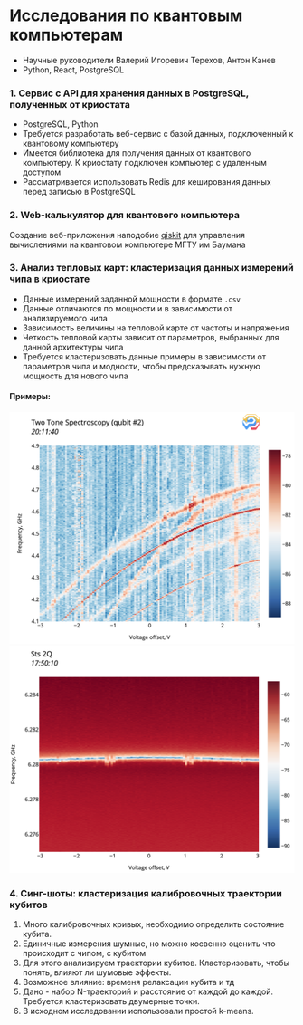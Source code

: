 # Исследования по квантовым компьютерам

- Научные руководители Валерий Игоревич Терехов, Антон Канев
- Python, React, PostgreSQL


### 1. Сервис с API для хранения данных в PostgreSQL, полученных от криостата 
- PostgreSQL, Python
- Требуется разработать веб-сервис с базой данных, подключенный к квантовому компьютеру  
- Имеется библиотека для получения данных от квантового компьютеру. К криостату подключен компьютер с удаленным доступом 
- Рассматривается использовать Redis для кеширования данных перед записью в PostgreSQL

### 2. Web-калькулятор для квантового компьютера 
Создание веб-приложения наподобие [qiskit](https://qiskit.org) для управления вычислениями на квантовом компьютере МГТУ им Баумана

### 3. Анализ тепловых карт: кластеризация данных измерений чипа в криостате

- Данные измерений заданной мощности в формате `.csv`
- Данные отличаются по мощности и в зависимости от анализируемого чипа
- Зависимость величины на тепловой карте от частоты и напряжения
- Четкость тепловой карты зависит от параметров, выбранных для данной архитектуры чипа
- Требуется кластеризовать данные примеры в зависимости от параметров чипа и модности, чтобы предсказывать нужную мощность для нового чипа

#### Примеры:
![пример](/assets/quant1.png)
![пример](/assets/quant2.png)

### 4. Синг-шоты: кластеризация калибровочных траектории кубитов
1. Много калибровочных кривых, необходимо определить состояние кубита.
2. Единичные измерения шумные, но можно косвенно оценить что происходит с чипом, с кубитом
3. Для этого анализируем траектории кубитов. Кластеризовать, чтобы понять, влияют ли шумовые эффекты.
4. Возможное влияние: временя релаксации кубита и тд
5. Дано - набор N-траекторий и расстояние от каждой до каждой. Требуется кластеризовать двумерные точки.
6. В исходном исследовании использовали простой k-means.



